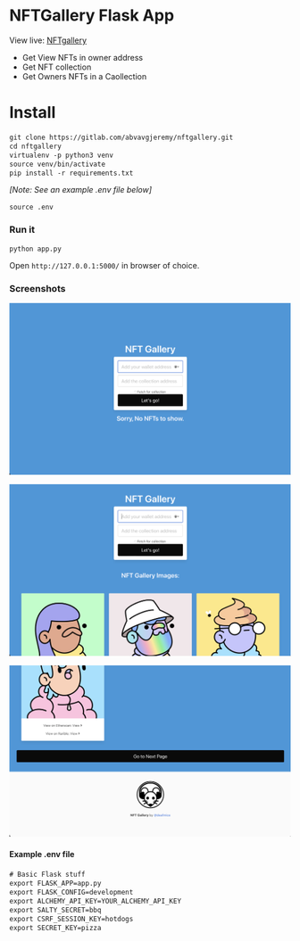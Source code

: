 # NFTGallery Flask App

View live:  [NFTgallery](https://nftgallery.funtnternetthings.com/)

 - Get View NFTs in owner address
 - Get NFT collection
 - Get Owners NFTs in a Caollection

# Install

    git clone https://gitlab.com/abvavgjeremy/nftgallery.git
    cd nftgallery
    virtualenv -p python3 venv
    source venv/bin/activate
    pip install -r requirements.txt

*[Note: See an example .env file below]*

    source .env

### Run it

    python app.py


Open `http://127.0.0.1:5000/` in browser of choice.

### Screenshots

![Screenshot1](Screenshot1.png)


![Screenshot1](Screenshot2.png)


![Screenshot1](Screenshot3.png)



#### Example .env file

    # Basic Flask stuff
    export FLASK_APP=app.py
    export FLASK_CONFIG=development
    export ALCHEMY_API_KEY=YOUR_ALCHEMY_API_KEY
    export SALTY_SECRET=bbq
    export CSRF_SESSION_KEY=hotdogs
    export SECRET_KEY=pizza
